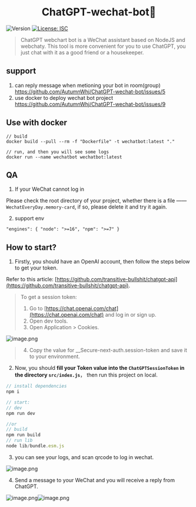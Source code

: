
<h1 align="center">ChatGPT-wechat-bot🤖</h1>
<p>
  <img alt="Version" src="https://img.shields.io/badge/version-1.0.0-blue.svg?cacheSeconds=2592000" />
  <a href="#" target="_blank">
    <img alt="License: ISC" src="https://img.shields.io/badge/License-ISC-yellow.svg" />
  </a>
</p>

> ChatGPT webchart bot is a WeChat assistant based on NodeJS and webchaty. This tool is more convenient for you to  use ChatGPT, you just chat with it as a good friend or a housekeeper.

## support
1. can reply message when metioning your bot in room(group) https://github.com/AutumnWhj/ChatGPT-wechat-bot/issues/5
2. use docker to deploy wechat bot project https://github.com/AutumnWhj/ChatGPT-wechat-bot/issues/9

## Use with docker 
```
// build
docker build --pull --rm -f "Dockerfile" -t wechatbot:latest "."

// run, and then you will see some logs 
docker run --name wechatbot wechatbot:latest

```

## QA
1. If your WeChat cannot log in

Please check the root directory of your project, whether there is a file —— `WechatEveryDay.memory-card`, if so, please delete it and try it again.

2. support env
```
"engines": { "node": ">=16", "npm": ">=7" }
```

## How to start?

1. Firstly, you should have an OpenAI account,  then follow the steps below to get your token. 

Refer to this article: [https://github.com/transitive-bullshit/chatgpt-api](https://github.com/transitive-bullshit/chatgpt-api). 
> To get a session token:
> 1. Go to [https://chat.openai.com/chat](https://chat.openai.com/chat) and log in or sign up.
> 2. Open dev tools.
> 3. Open Application > Cookies. 
> 
![image.png](https://cdn.nlark.com/yuque/0/2022/png/2777249/1670287051371-acd694da-cd3f-46c4-97c4-96438965f8a4.png#averageHue=%232d3136&clientId=uf4023d0a-0da7-4&crop=0&crop=0&crop=1&crop=1&from=paste&height=497&id=u77b3570c&margin=%5Bobject%20Object%5D&name=image.png&originHeight=994&originWidth=1586&originalType=binary&ratio=1&rotation=0&showTitle=false&size=796464&status=done&style=none&taskId=uf4e7e669-4feb-431a-80b7-f7ab47c9113&title=&width=793)
> 4. Copy the value for __Secure-next-auth.session-token and save it to your environment.

2. Now, you should **fill your Token value into the `ChatGPTSessionToken` in the directory `src/index.js`**， then run this project on local.
```javascript
// install dependencies
npm i

// start:
// dev
npm run dev

//or
// build
npm run build
// run lib
node lib/bundle.esm.js

```

3. you can see your logs, and scan qrcode to log in wechat.

![image.png](https://cdn.nlark.com/yuque/0/2022/png/2777249/1670287138908-cc898c58-6e0a-488f-ae07-ae489508c1be.png#averageHue=%23484948&clientId=uf4023d0a-0da7-4&crop=0&crop=0&crop=1&crop=1&from=paste&height=442&id=ub5fee6b7&margin=%5Bobject%20Object%5D&name=image.png&originHeight=1200&originWidth=1660&originalType=binary&ratio=1&rotation=0&showTitle=false&size=492370&status=done&style=none&taskId=u233d9139-1ef5-42bf-9f44-354c6565862&title=&width=612)

4. Send a message to your WeChat and you will receive a reply from ChatGPT.

![image.png](https://cdn.nlark.com/yuque/0/2022/png/2777249/1670288278607-73beed83-1a42-42db-8404-72ba60bf2c53.png#averageHue=%234d4e4d&clientId=uf4023d0a-0da7-4&crop=0&crop=0&crop=1&crop=1&from=paste&height=437&id=uff52651b&margin=%5Bobject%20Object%5D&name=image.png&originHeight=874&originWidth=1398&originalType=binary&ratio=1&rotation=0&showTitle=false&size=543479&status=done&style=none&taskId=ub5559ec7-30f8-4c07-a9f8-1445a659835&title=&width=699)![image.png](https://cdn.nlark.com/yuque/0/2022/png/2777249/1670288469581-470c7f45-b3db-4a7e-ab01-32b44b812668.png#averageHue=%23f2f2f2&clientId=uf4023d0a-0da7-4&crop=0&crop=0&crop=1&crop=1&from=paste&height=230&id=u97e5b1e5&margin=%5Bobject%20Object%5D&name=image.png&originHeight=460&originWidth=1266&originalType=binary&ratio=1&rotation=0&showTitle=false&size=112172&status=done&style=none&taskId=u7d7970df-3044-4534-910c-fdb7b3d2a5b&title=&width=633)



